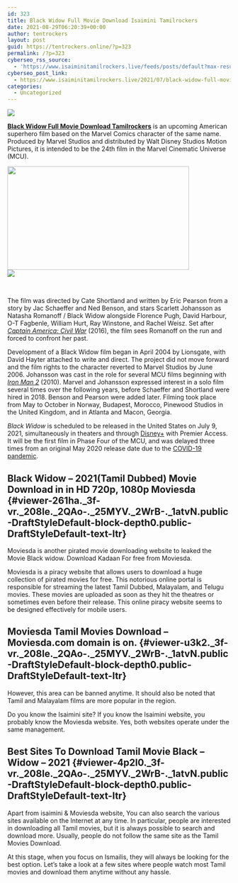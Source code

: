 ```yaml
---
id: 323
title: Black Widow Full Movie Download Isaimini Tamilrockers
date: 2021-08-29T06:20:39+00:00
author: tentrockers
layout: post
guid: https://tentrockers.online/?p=323
permalink: /?p=323
cyberseo_rss_source:
  - 'https://www.isaiminitamilrockers.live/feeds/posts/default?max-results=150&start-index=1'
cyberseo_post_link:
  - https://www.isaiminitamilrockers.live/2021/07/black-widow-full-movie-download.html
categories:
  - Uncategorized
---
```

<div class="media_block">
  <img src="https://1.bp.blogspot.com/-T5SF8guGmTU/YOEPWAu-w1I/AAAAAAAAA_4/zjC1mruSSBMgomKTwM1SGBuYGQbqBA4zwCLcBGAsYHQ/s72-w410-h234-c/Black-Widow-Movie-Download.jpg" class="media_thumbnail" />
</div>

<meta content="Black Widow Full Movie Download Tamilrockers is an upcoming American superhero film based on the Marvel Comics character of the same name. ..." name="twitter:description" />

  


<center>
</center>

<p class="XzvDs _208Ie _1atvN _2QAo- _25MYV _2WrB- _1atvN public-DraftStyleDefault-block-depth0 public-DraftStyleDefault-text-ltr" id="viewer-3ade5">
  <span class="vkIF2 public-DraftStyleDefault-ltr"><strong><a href="https://www.tamilrockers.co.nz/black-widow-full-movie-download-tamilrockers/">Black Widow Full Movie Download Tamilrockers</a></strong> is an upcoming American superhero film based on the Marvel Comics character of the same name. Produced by Marvel Studios and distributed by Walt Disney Studios Motion Pictures, it is intended to be the 24th film in the Marvel Cinematic Universe (MCU). </span>
</p>

<div class="separator">
  <a href="https://1.bp.blogspot.com/-T5SF8guGmTU/YOEPWAu-w1I/AAAAAAAAA_4/zjC1mruSSBMgomKTwM1SGBuYGQbqBA4zwCLcBGAsYHQ/s700/Black-Widow-Movie-Download.jpg" imageanchor="1"><img loading="lazy" border="0" data-original-height="400" data-original-width="700" height="234" src="https://1.bp.blogspot.com/-T5SF8guGmTU/YOEPWAu-w1I/AAAAAAAAA_4/zjC1mruSSBMgomKTwM1SGBuYGQbqBA4zwCLcBGAsYHQ/w410-h234/Black-Widow-Movie-Download.jpg" width="410" /></a>
</div>



<div class="separator">
  <a href="https://www.tamilrockers.co.nz/black-widow-full-movie-download-tamilrockers/" imageanchor="1"><img border="0" data-original-height="250" data-original-width="300" src="https://1.bp.blogspot.com/-nfbzYVobUik/YMlpOerzdgI/AAAAAAAAA3Y/aAupsOUs_WMY6Lv7R1OtZhI6OqaRh-YAwCPcBGAYYCw/s0/e854879156f0849f3d27a89db88ed039.png" /></a>
</div>

<span class="vkIF2 public-DraftStyleDefault-ltr"><br /></span>

<p class="XzvDs _208Ie _1atvN _2QAo- _25MYV _2WrB- _1atvN public-DraftStyleDefault-block-depth0 public-DraftStyleDefault-text-ltr">
  <span class="vkIF2 public-DraftStyleDefault-ltr">The film was directed by Cate Shortland and written by Eric Pearson from a story by Jac Schaeffer and Ned Benson, and stars Scarlett Johansson as Natasha Romanoff / Black Widow alongside Florence Pugh, David Harbour, O-T Fagbenle, William Hurt, Ray Winstone, and Rachel Weisz. Set after <a class="_2qJYG _2E8wo" href="https://en.wikipedia.org/wiki/Captain_America:_Civil_War" rel="noopener noreferrer" target="_blank"><em>Captain America: Civil War</em></a> (2016), the film sees Romanoff on the run and forced to confront her past.</span>
</p>

<p class="XzvDs _208Ie _1atvN _2QAo- _25MYV _2WrB- _1atvN public-DraftStyleDefault-block-depth0 public-DraftStyleDefault-text-ltr" id="viewer-acud9">
  <span class="vkIF2 public-DraftStyleDefault-ltr">Development of a Black Widow film began in April 2004 by Lionsgate, with David Hayter attached to write and direct. The project did not move forward and the film rights to the character reverted to Marvel Studios by June 2006. Johansson was cast in the role for several MCU films beginning with <a class="_2qJYG _2E8wo" href="https://en.wikipedia.org/wiki/Iron_Man_2" rel="noopener noreferrer" target="_blank"><em>Iron Man 2</em></a> (2010). Marvel and Johansson expressed interest in a solo film several times over the following years, before Schaeffer and Shortland were hired in 2018. Benson and Pearson were added later. Filming took place from May to October in Norway, Budapest, Morocco, Pinewood Studios in the United Kingdom, and in Atlanta and Macon, Georgia.</span>
</p>

<p class="XzvDs _208Ie _1atvN _2QAo- _25MYV _2WrB- _1atvN public-DraftStyleDefault-block-depth0 public-DraftStyleDefault-text-ltr" id="viewer-336kf">
  <span class="vkIF2 public-DraftStyleDefault-ltr"><em>Black Widow</em> is scheduled to be released in the United States on July 9, 2021, simultaneously in theaters and through <a class="_2qJYG _2E8wo" href="https://en.wikipedia.org/wiki/Disney%2B" rel="noopener noreferrer" target="_blank">Disney+</a> with Premier Access. It will be the first film in Phase Four of the MCU, and was delayed three times from an original May 2020 release date due to the <a class="_2qJYG _2E8wo" href="https://en.wikipedia.org/wiki/COVID-19_pandemic" rel="noopener noreferrer" target="_blank">COVID-19 pandemic</a>.</span>
</p>

## <span class="vkIF2 public-DraftStyleDefault-ltr">Black Widow &#8211; 2021(Tamil Dubbed) Movie Download in in HD 720p, 1080p Moviesda</span> {#viewer-261ha._3f-vr._208Ie._2QAo-._25MYV._2WrB-._1atvN.public-DraftStyleDefault-block-depth0.public-DraftStyleDefault-text-ltr}

<p class="XzvDs _208Ie _1atvN _2QAo- _25MYV _2WrB- _1atvN public-DraftStyleDefault-block-depth0 public-DraftStyleDefault-text-ltr" id="viewer-19nd9">
  <span class="vkIF2 public-DraftStyleDefault-ltr"> Moviesda is another pirated movie downloading website to leaked the Movie Black widow. Download Kadaan For free from Moviesda.</span>
</p>

<p class="XzvDs _208Ie _1atvN _2QAo- _25MYV _2WrB- _1atvN public-DraftStyleDefault-block-depth0 public-DraftStyleDefault-text-ltr" id="viewer-2a39">
  <span class="vkIF2 public-DraftStyleDefault-ltr"> Moviesda is a piracy website that allows users to download a huge collection of pirated movies for free. This notorious online portal is responsible for streaming the latest Tamil Dubbed, Malayalam, and Telugu movies. These movies are uploaded as soon as they hit the theatres or sometimes even before their release. This online piracy website seems to be designed effectively for mobile users.</span>
</p>

## <span class="vkIF2 public-DraftStyleDefault-ltr">Moviesda Tamil Movies Download – Moviesda.com domain is on. </span> {#viewer-u3k2._3f-vr._208Ie._2QAo-._25MYV._2WrB-._1atvN.public-DraftStyleDefault-block-depth0.public-DraftStyleDefault-text-ltr}

<p class="XzvDs _208Ie _1atvN _2QAo- _25MYV _2WrB- _1atvN public-DraftStyleDefault-block-depth0 public-DraftStyleDefault-text-ltr" id="viewer-4tbf6">
  <span class="vkIF2 public-DraftStyleDefault-ltr"> However, this area can be banned anytime. It should also be noted that Tamil and Malayalam films are more popular in the region.</span>
</p>

<p class="XzvDs _208Ie _1atvN _2QAo- _25MYV _2WrB- _1atvN public-DraftStyleDefault-block-depth0 public-DraftStyleDefault-text-ltr" id="viewer-vqdh">
  <span class="vkIF2 public-DraftStyleDefault-ltr">Do you know the Isaimini site? If you know the Isaimini website, you probably know the Moviesda website. Yes, both websites operate under the same management.</span>
</p>

## <span class="vkIF2 public-DraftStyleDefault-ltr">Best Sites To Download Tamil Movie Black &#8211; Widow &#8211; 2021</span> {#viewer-4p2l0._3f-vr._208Ie._2QAo-._25MYV._2WrB-._1atvN.public-DraftStyleDefault-block-depth0.public-DraftStyleDefault-text-ltr}

<p class="XzvDs _208Ie _1atvN _2QAo- _25MYV _2WrB- _1atvN public-DraftStyleDefault-block-depth0 public-DraftStyleDefault-text-ltr" id="viewer-9n02n">
  <span class="vkIF2 public-DraftStyleDefault-ltr">Apart from isaimini & Moviesda website, You can also search the various sites available on the Internet at any time. In particular, people are interested in downloading all Tamil movies, but it is always possible to search and download more. Usually, people do not follow the same site as the Tamil Movies Download.</span>
</p>

<p class="XzvDs _208Ie _1atvN _2QAo- _25MYV _2WrB- _1atvN public-DraftStyleDefault-block-depth0 public-DraftStyleDefault-text-ltr" id="viewer-a8430">
  <span class="vkIF2 public-DraftStyleDefault-ltr">At this stage, when you focus on Ismailis, they will always be looking for the best option. Let’s take a look at a few sites where people watch most Tamil movies and download them anytime without any hassle.</span>
</p>

&nbsp;&nbsp;

<center>
</center>